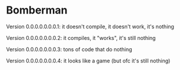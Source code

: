 # Bomberman
Version 0.0.0.0.0.0.0.1: it doesn't compile, it doesn't work, it's nothing

Version 0.0.0.0.0.0.0.2: it compiles, it "works", it's still nothing 

Version 0.0.0.0.0.0.0.3: tons of code that do nothing

Version 0.0.0.0.0.0.0.4: it looks like a game (but ofc it's still nothing)